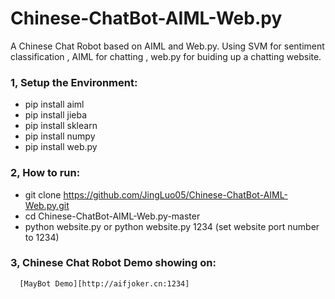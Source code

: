 # Chinese-ChatBot-AIML-Web.py
A Chinese Chat Robot based on AIML and Web.py. Using SVM for sentiment classification , AIML for chatting , web.py for buiding up a chatting website.

### 1, Setup the Environment:

  * pip install aiml  
  * pip install jieba  
  * pip install sklearn  
  * pip install numpy  
  * pip install web.py  
 
  
### 2, How to run:

  * git clone https://github.com/JingLuo05/Chinese-ChatBot-AIML-Web.py.git  
  * cd Chinese-ChatBot-AIML-Web.py-master  
  * python website.py        or        python website.py 1234 (set website port number to 1234)  

  
  
### 3, Chinese Chat Robot Demo showing on:    

      [MayBot Demo][http://aifjoker.cn:1234]  
